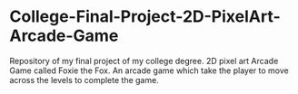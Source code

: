# College-Final-Project-2D-PixelArt-Arcade-Game
Repository of my final project of my college degree.
2D pixel art Arcade Game called Foxie the Fox.
An arcade game which take the player to move across the levels to complete the game.
